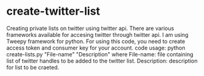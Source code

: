 # create-twitter-list
Creating private lists on twitter using twitter api. There are various frameworks available for accesing twitter through twitter api. I am using Tweepy framework for python. 
For using this code, you need to create access token and consumer key for your account.
code usage:                                                                                                                       python create-lists.py "File-name" "Description"                                                                                 where File-name: file containing list of twitter handles to be added to the twitter list.                                              Description: description for list to be craeted.
